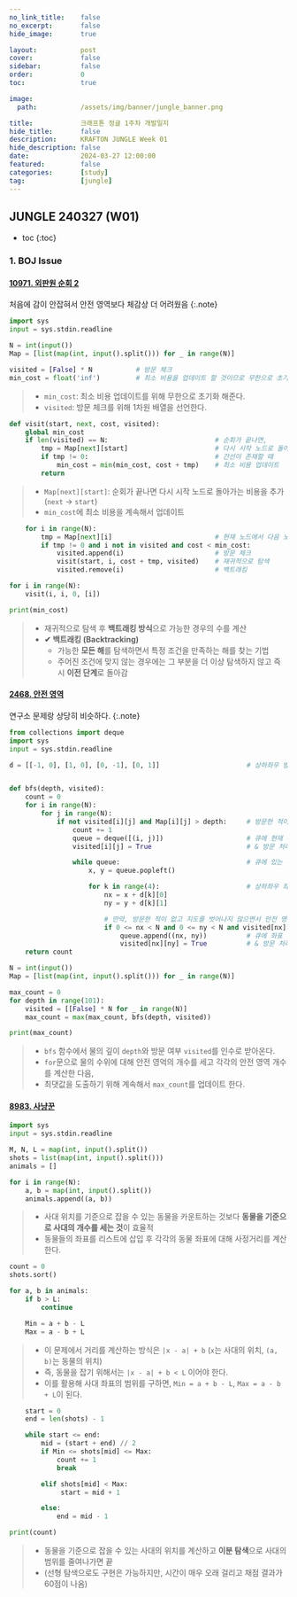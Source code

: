 ```yaml
---
no_link_title:    false
no_excerpt:       false
hide_image:       true

layout:           post
cover:            false
sidebar:          false
order:            0      
toc:              true

image:
  path:           /assets/img/banner/jungle_banner.png

title:            크래프톤 정글 1주차 개발일지
hide_title:       false
description:      KRAFTON JUNGLE Week 01
hide_description: false
date:             2024-03-27 12:00:00
featured:         false
categories:       [study]
tag:              [jungle]
---
```


## JUNGLE 240327 (W01)

* toc
{:toc}

### 1. BOJ Issue
#### [10971. 외판원 순회 2](https://www.acmicpc.net/problem/10971)
처음에 감이 안잡혀서 안전 영역보다 체감상 더 어려웠음
{:.note}

```python
import sys
input = sys.stdin.readline

N = int(input())
Map = [list(map(int, input().split())) for _ in range(N)]

visited = [False] * N           # 방문 체크
min_cost = float('inf')         # 최소 비용을 업데이트 할 것이므로 무한으로 초기화
```
> - `min_cost`: 최소 비용 업데이트를 위해 무한으로 초기화 해준다.
> - `visited`: 방문 체크를 위해 1차원 배열을 선언한다.

```python
def visit(start, next, cost, visited):
    global min_cost
    if len(visited) == N:                           # 순회가 끝나면,
        tmp = Map[next][start]                      # 다시 시작 노드로 돌아가는 비용 추가
        if tmp != 0:                                # 간선이 존재할 때
            min_cost = min(min_cost, cost + tmp)    # 최소 비용 업데이트
        return
```
> - `Map[next][start]`: 순회가 끝나면 다시 시작 노드로 돌아가는 비용을 추가 (`next` -> `start`)
> - `min_cost`에 최소 비용을 계속해서 업데이트

```python
    for i in range(N):
        tmp = Map[next][i]                          # 현재 노드에서 다음 노드로의 비용
        if tmp != 0 and i not in visited and cost < min_cost:
            visited.append(i)                       # 방문 체크
            visit(start, i, cost + tmp, visited)    # 재귀적으로 탐색
            visited.remove(i)                       # 백트래킹

for i in range(N):
    visit(i, i, 0, [i])

print(min_cost)
```
> - 재귀적으로 탐색 후 **백트래킹 방식**으로 가능한 경우의 수를 계산
> - **✔ 백트래킹 (Backtracking)**
>   - 가능한 **모든 해**를 탐색하면서 특정 조건을 만족하는 해를 찾는 기법
>   - 주어진 조건에 맞지 않는 경우에는 그 부분을 더 이상 탐색하지 않고 즉시 **이전 단계**로 돌아감

#### [2468. 안전 영역](https://www.acmicpc.net/problem/2468)
연구소 문제랑 상당히 비슷하다.
{:.note}

```python
from collections import deque
import sys
input = sys.stdin.readline

d = [[-1, 0], [1, 0], [0, -1], [0, 1]]                      # 상하좌우 방향


def bfs(depth, visited):
    count = 0
    for i in range(N):
        for j in range(N):
            if not visited[i][j] and Map[i][j] > depth:     # 방문한 적이 없고 안전 영역이라면,
                count += 1
                queue = deque([(i, j)])                     # 큐에 현재 위치 삽입
                visited[i][j] = True                        # & 방문 처리

                while queue:                                # 큐에 있는 위치들에 대해
                    x, y = queue.popleft()

                    for k in range(4):                      # 상하좌우 좌표 체크
                        nx = x + d[k][0]
                        ny = y + d[k][1]

                        # 만약, 방문한 적이 없고 지도를 벗어나지 않으면서 안전 영역이라면,
                        if 0 <= nx < N and 0 <= ny < N and visited[nx][ny] is False and Map[nx][ny] > depth:
                            queue.append((nx, ny))          # 큐에 좌표 삽입
                            visited[nx][ny] = True          # & 방문 처리
    return count

N = int(input())
Map = [list(map(int, input().split())) for _ in range(N)]

max_count = 0
for depth in range(101):
    visited = [[False] * N for _ in range(N)]
    max_count = max(max_count, bfs(depth, visited))

print(max_count)
```
> - `bfs` 함수에서 물의 깊이 `depth`와 방문 여부 `visited`를 인수로 받아온다.
> - `for`문으로 물의 수위에 대해 안전 영억의 개수를 세고 각각의 안전 영역 개수를 계산한 다음,
> - 최댓값을 도출하기 위해 계속해서 `max_count`를 업데이트 한다.

#### [8983. 사냥꾼](https://www.acmicpc.net/problem/8983)
```python
import sys
input = sys.stdin.readline

M, N, L = map(int, input().split())
shots = list(map(int, input().split()))
animals = []

for i in range(N):
    a, b = map(int, input().split())
    animals.append((a, b))
```
> - 사대 위치를 기준으로 잡을 수 있는 동물을 카운트하는 것보다 **동물을 기준으로 사대의 개수를 세는 것**이 효율적
> - 동물들의 좌표를 리스트에 삽입 후 각각의 동물 좌표에 대해 사정거리를 계산한다.

```python
count = 0
shots.sort()

for a, b in animals:
    if b > L:
        continue

    Min = a + b - L
    Max = a - b + L
```
> - 이 문제에서 거리를 계산하는 방식은 `|x - a| + b` (`x`는 사대의 위치, `(a, b)`는 동물의 위치)
> - 즉, 동물을 잡기 위해서는 `|x - a| + b < L` 이어야 한다.
> - 이를 활용해 사대 좌표의 범위를 구하면, `Min = a + b - L`, `Max = a - b + L`이 된다.

```python
    start = 0
    end = len(shots) - 1

    while start <= end:
        mid = (start + end) // 2
        if Min <= shots[mid] <= Max:
            count += 1
            break

        elif shots[mid] < Max:
             start = mid + 1

        else:
            end = mid - 1

print(count)
```
> - 동물을 기준으로 잡을 수 있는 사대의 위치를 계산하고 **이분 탐색**으로 사대의 범위를 줄여나가면 끝
> - (선형 탐색으로도 구현은 가능하지만, 시간이 매우 오래 걸리고 채점 결과가 60점이 나옴)